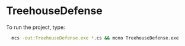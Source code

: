 # TreehouseDefense

To run the project, type:

```bash
  mcs -out:TreehouseDefense.exe *.cs && mono TreehouseDefense.exe
```
